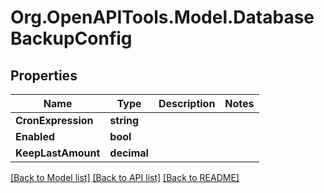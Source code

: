 # Org.OpenAPITools.Model.DatabaseBackupConfig

## Properties

Name | Type | Description | Notes
------------ | ------------- | ------------- | -------------
**CronExpression** | **string** |  | 
**Enabled** | **bool** |  | 
**KeepLastAmount** | **decimal** |  | 

[[Back to Model list]](../../README.md#documentation-for-models) [[Back to API list]](../../README.md#documentation-for-api-endpoints) [[Back to README]](../../README.md)

